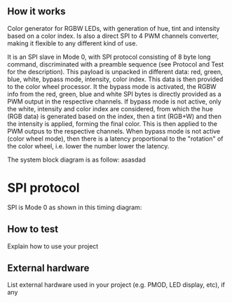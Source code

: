 <!---

This file is used to generate your project datasheet. Please fill in the information below and delete any unused
sections.

You can also include images in this folder and reference them in the markdown. Each image must be less than
512 kb in size, and the combined size of all images must be less than 1 MB.
-->

## How it works
Color generator for RGBW LEDs, with generation of hue, tint and intensity based on a color index. Is also a direct SPI to 4 PWM channels converter, making it flexible to any different kind of use.

It is an SPI slave in Mode 0, with SPI protocol consisting of 8 byte long command, discriminated with a preamble sequence (see Protocol and Test for the description).
This payload is unpacked in different data: red, green, blue, white, bypass mode, intensity, color index. This data is then provided to the color wheel processor. It the bypass mode is activated, the RGBW info from the red, green, blue and white SPI bytes is directly provided as a PWM output in the respective channels. If bypass mode is not active, only the white, intensity and color index are considered, from which the hue (RGB data) is generated based on the index, then a tint (RGB+W) and then the intensity is applied, forming the final color. This is then applied to the PWM outpus to the respective channels. 
When bypass mode is not active (color wheel mode), then there is a latency proportional to the "rotation" of the color wheel, i.e. lower the number lower the latency. 

The system block diagram is as follow:
 asasdad

# SPI protocol

SPI is Mode 0 as shown in this timing diagram:


## How to test

Explain how to use your project

## External hardware

List external hardware used in your project (e.g. PMOD, LED display, etc), if any

